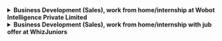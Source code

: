 <details>
<summary> <b>Business Development (Sales), work from home/internship at Wobot Intelligence Private Limited  <b> </summary>
<br>
About Wobot Intelligence Private Limited <br>
Website : https://wobot.ai/ <br>
Wobot Intelligence Private Limited is AI-powered video analytics and process compliance company that analyzes camera feeds for compliance with regulatory and other SOPs for other businesses. We help in reducing the risk of non-compliance, cost of monitoring, and increasing customer NPS. We see cameras as the third eye for enabling remote monitoring of businesses and processes. Our vision is to build technology that enables complete automation of process compliance monitoring. We aim to become an AI-supervisor tool that not only provides notifications of violations but also provides a pat on the back when it comes to doing the right thing.

Our mission is to deliver highly accurate models at economical costs with an exceptional user experience. Our clients include IRCTC, Barista, Rebel Foods, Kitopi, Blue Tokai, Cure.fit, and many more. Our investors are Sequoia and Titan Capital.

About the work from home job/internship
Selected intern's day-to-day responsibilities include:

1. Helping the sales managers deliver the company's new accounts/new pilots targets across international and Indian markets
2. Understanding the product pitch given to clients and their requirements to deliver accurate and timely solutions
3. Building in-depth knowledge of the product and keeping up with product and/or feature updates
4. Generating new leads and handing them over to the sales manager to close
5. Researching new data points and market studies to generate interest in target accounts and fast-track sales movement
6. Creating sales artifacts and presentations to enable the sales team to close deals efficiently
7. Implementing the standard operating procedures for carrying out sales processes
8. Executing daily, weekly, or monthly tasks assigned by the sales manager<br>
   

Skill(s) required <br>
1.English Proficiency (Spoken)<br>
2.English Proficiency (Written)<br>
3.MS-Excel<br>

Who can apply
Only those candidates can apply who:

1. are available for the work from home job/internship
2. can start the work from home job/internship between 23rd Sep'22 and 28th Oct'22
3. are available for duration of 3 months
4. have relevant skills and interests

Perks <br>
1.Job Offer

Apply <br> here : https://internshala.com/internship/detail/business-development-sales-work-from-home-job-internship-at-wobot-intelligence-private-limited1663912405

</details>

<details>
<summary> <b>Business Development (Sales), work from home/internship with jub offer at WhizJuniors <b> </summary>
<br>
About WhizJuniors <br>
WhizJuniors is the world's biggest social gamified technology learning platform, exclusively for students from classes 1-12. Our platform allows the enhancement of the technical, creative, and entrepreneurial skills of young minds with an element of fun learning. We provide age-appropriate online courses with the right syllabus. Students have to learn and solve quizzes to earn coins, practice with practicals, and finally get certified. They can compare and showcase their scores, skills, and achievements, and the more they score, the higher they rank.

About the work from home job/internship
Selected intern's day-to-day responsibilities include:

1. Assist the marketing manager to close the leads
2. Perform marketing operational tasks - creating follow-up lists, circulars, etc
3. Maintain relationships with school principals, teachers and directors
4. Handle the complete cycle with schools from onboarding to program completion
5. Build & send reports to schools<br>

Skill(s) required <br>
1.Email Marketing<br>
2.English Proficiency (Written)<br>

Who can apply
Only those candidates can apply who:

1. are available for the work from home job/internship
2. can start the work from home job/internship between 10th Oct'22 and 14th Nov'22
3. are available for duration of 5 months
4. have relevant skills and interests

Perks <br>
1. Certificate
2. Flexible work hours

</details>

